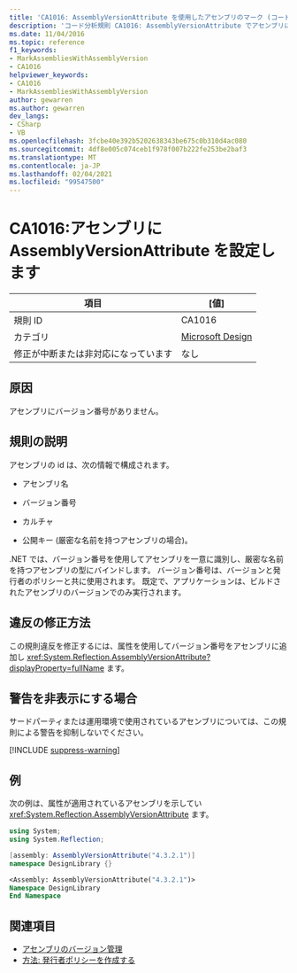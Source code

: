 ```yaml
---
title: 'CA1016: AssemblyVersionAttribute を使用したアセンブリのマーク (コード分析)'
description: 'コード分析規則 CA1016: AssemblyVersionAttribute でアセンブリにマークを付ける方法について説明します。'
ms.date: 11/04/2016
ms.topic: reference
f1_keywords:
- MarkAssembliesWithAssemblyVersion
- CA1016
helpviewer_keywords:
- CA1016
- MarkAssembliesWithAssemblyVersion
author: gewarren
ms.author: gewarren
dev_langs:
- CSharp
- VB
ms.openlocfilehash: 3fcbe40e392b5202638343be675c0b310d4ac080
ms.sourcegitcommit: 4df8e005c074ceb1f978f007b222fe253be2baf3
ms.translationtype: MT
ms.contentlocale: ja-JP
ms.lasthandoff: 02/04/2021
ms.locfileid: "99547500"
---
```

# <a name="ca1016-mark-assemblies-with-assemblyversionattribute"></a>CA1016:アセンブリに AssemblyVersionAttribute を設定します

| 項目                                     | [値]            |
|------------------------------------------|------------------|
| 規則 ID                                   | CA1016           |
| カテゴリ                                 | [Microsoft Design](design-warnings.md) |
| 修正が中断または非対応になっています | なし     |

## <a name="cause"></a>原因

アセンブリにバージョン番号がありません。

## <a name="rule-description"></a>規則の説明

アセンブリの id は、次の情報で構成されます。

- アセンブリ名

- バージョン番号

- カルチャ

- 公開キー (厳密な名前を持つアセンブリの場合)。

.NET では、バージョン番号を使用してアセンブリを一意に識別し、厳密な名前を持つアセンブリの型にバインドします。 バージョン番号は、バージョンと発行者のポリシーと共に使用されます。 既定で、アプリケーションは、ビルドされたアセンブリのバージョンでのみ実行されます。

## <a name="how-to-fix-violations"></a>違反の修正方法

この規則違反を修正するには、属性を使用してバージョン番号をアセンブリに追加し <xref:System.Reflection.AssemblyVersionAttribute?displayProperty=fullName> ます。

## <a name="when-to-suppress-warnings"></a>警告を非表示にする場合

サードパーティまたは運用環境で使用されているアセンブリについては、この規則による警告を抑制しないでください。

[!INCLUDE [suppress-warning](../../../../includes/code-analysis/suppress-warning.md)]

## <a name="example"></a>例

次の例は、属性が適用されているアセンブリを示してい <xref:System.Reflection.AssemblyVersionAttribute> ます。

```csharp
using System;
using System.Reflection;

[assembly: AssemblyVersionAttribute("4.3.2.1")]
namespace DesignLibrary {}
```

```vb
<Assembly: AssemblyVersionAttribute("4.3.2.1")>
Namespace DesignLibrary
End Namespace
```

## <a name="see-also"></a>関連項目

- [アセンブリのバージョン管理](../../../standard/assembly/versioning.md)
- [方法: 発行者ポリシーを作成する](../../../framework/configure-apps/how-to-create-a-publisher-policy.md)
